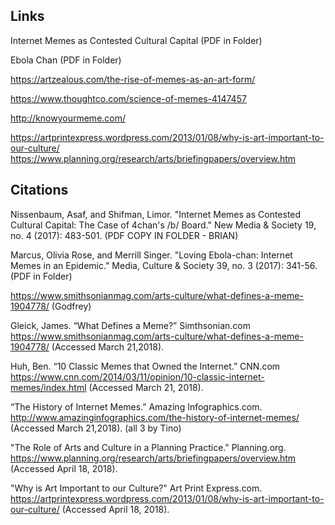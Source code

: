 ## Links
Internet Memes as Contested Cultural Capital (PDF in Folder)

Ebola Chan (PDF in Folder)

https://artzealous.com/the-rise-of-memes-as-an-art-form/

https://www.thoughtco.com/science-of-memes-4147457

http://knowyourmeme.com/

https://artprintexpress.wordpress.com/2013/01/08/why-is-art-important-to-our-culture/
https://www.planning.org/research/arts/briefingpapers/overview.htm


## Citations
Nissenbaum, Asaf, and Shifman, Limor. "Internet Memes as Contested Cultural Capital: The Case of 4chan's /b/ Board." New Media & Society 19, no. 4 (2017): 483-501.  (PDF COPY IN FOLDER - BRIAN)

Marcus, Olivia Rose, and Merrill Singer. "Loving Ebola-chan: Internet Memes in an Epidemic." Media, Culture & Society 39, no. 3 (2017): 341-56. (PDF in Folder)

https://www.smithsonianmag.com/arts-culture/what-defines-a-meme-1904778/ (Godfrey)

Gleick, James. “What Defines a Meme?” Simthsonian.com
https://www.smithsonianmag.com/arts-culture/what-defines-a-meme-1904778/ (Accessed March 21,2018). 

Huh, Ben. “10 Classic Memes that Owned the Internet.”  CNN.com 
https://www.cnn.com/2014/03/11/opinion/10-classic-internet-memes/index.html (Accessed March 21, 2018).

“The History of Internet Memes.” Amazing Infographics.com.
http://www.amazinginfographics.com/the-history-of-internet-memes/ (Accessed March 21,2018). (all 3 by Tino)

"The Role of Arts and Culture in a Planning Practice." Planning.org.
https://www.planning.org/research/arts/briefingpapers/overview.htm (Accessed April 18, 2018).

"Why is Art Important to our Culture?" Art Print Express.com.
https://artprintexpress.wordpress.com/2013/01/08/why-is-art-important-to-our-culture/ (Accessed April 18, 2018).
